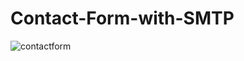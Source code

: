 # Contact-Form-with-SMTP
![contactform](https://github.com/Mayank-Mittal123/Contact-Form-with-SMTP/assets/135820769/c40c5499-2e35-4ce9-b9e7-d4cef17407f6)
